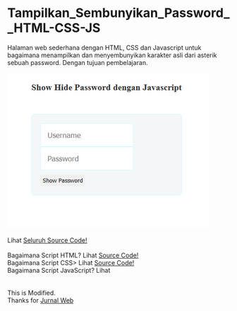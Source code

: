# Tampilkan_Sembunyikan_Password__HTML-CSS-JS
Halaman web sederhana dengan HTML, CSS dan Javascript untuk bagaimana menampilkan dan menyembunyikan karakter asli dari asterik sebuah password. Dengan tujuan pembelajaran. <br><br>
<img src="https://github.com/RizkyKhapidsyah/Tampilkan_Sembunyikan_Password__HTML-CSS-JS/blob/master/result/Capture.PNG"><br><br>
Lihat <a href="https://github.com/RizkyKhapidsyah/Tampilkan_Sembunyikan_Password__HTML-CSS-JS/blob/master/Tampilkan_Sembunyikan_Password.html">Seluruh Source Code!</a><br><br>
Bagaimana Script HTML? Lihat <a href="https://github.com/RizkyKhapidsyah/Tampilkan_Sembunyikan_Password__HTML-CSS-JS/blob/master/src/form.html">Source Code!</a><br>
Bagaimana Script CSS> Lihat <a href="https://github.com/RizkyKhapidsyah/Tampilkan_Sembunyikan_Password__HTML-CSS-JS/blob/master/src/style.css">Source Code!</a><br>
Bagaimana Script JavaScript? Lihat <a href="https://github.com/RizkyKhapidsyah/Tampilkan_Sembunyikan_Password__HTML-CSS-JS/blob/master/src/tampilan_sembunyikan.js"></a><br><br><br>
This is Modified.<br>
Thanks for <a href="https://www.jurnalweb.com/">Jurnal Web</a>

